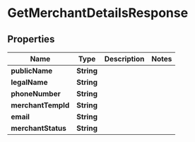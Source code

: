 

# GetMerchantDetailsResponse


## Properties

| Name | Type | Description | Notes |
|------------ | ------------- | ------------- | -------------|
|**publicName** | **String** |  |  |
|**legalName** | **String** |  |  |
|**phoneNumber** | **String** |  |  |
|**merchantTempId** | **String** |  |  |
|**email** | **String** |  |  |
|**merchantStatus** | **String** |  |  |



